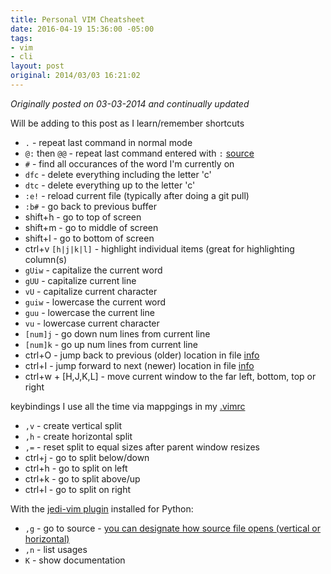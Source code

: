 ```yaml
---
title: Personal VIM Cheatsheet
date: 2016-04-19 15:36:00 -05:00
tags:
- vim
- cli
layout: post
original: 2014/03/03 16:21:02
---
```


_Originally posted on 03-03-2014 and continually updated_

Will be adding to this post as I learn/remember shortcuts

- `.` - repeat last command in normal mode
- `@:` then `@@` - repeat last command entered with `:` [source](http://vim.wikia.com/wiki/Repeat_last_colon_command)
- `#` - find all occurances of the word I'm currently on
- `dfc` - delete everything including the letter 'c'
- `dtc` - delete everything up to the letter 'c'
- `:e!` - reload current file (typically after doing a git pull)
- `:b#` - go back to previous buffer 
- shift+h - go to top of screen
- shift+m - go to middle of screen
- shift+l - go to bottom of screen
- ctrl+v `[h|j|k|l]` - highlight individual items (great for highlighting column(s)
- `gUiw` - capitalize the current word
- `gUU` - capitalize current line
- `vU` - capitalize current character
- `guiw` - lowercase the current word
- `guu` - lowercase the current line
- `vu` - lowercase current character
- `[num]j` - go down num lines from current line
- `[num]k` - go up num lines from current line
- ctrl+O - jump back to previous (older) location in file [info](http://vim.wikia.com/wiki/Jumping_to_previously_visited_locations)
- ctrl+I - jump forward to next (newer) location in file [info](http://vim.wikia.com/wiki/Jumping_to_previously_visited_locations)
- ctrl+w + [H,J,K,L] - move current window to the far left, bottom, top or right

keybindings I use all the time via mappgings in my [.vimrc](https://github.com/jmeridth/dotfiles/blob/master/vimrc)

- `,v` - create vertical split
- `,h` - create horizontal split
- `,=` - reset split to equal sizes after parent window resizes
- ctrl+j - go to split below/down
- ctrl+h - go to split on left
- ctrl+k - go to split above/up
- ctrl+l - go to split on right

With the [jedi-vim plugin](https://github.com/davidhalter/jedi-vim) installed for Python:

- `,g` - go to source - [you can designate how source file opens (vertical or horizontal)](https://github.com/davidhalter/jedi-vim#settings)
- `,n` - list usages
- `K` - show documentation
